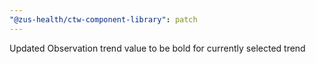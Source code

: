 ```yaml
---
"@zus-health/ctw-component-library": patch
---
```


Updated Observation trend value to be bold for currently selected trend
